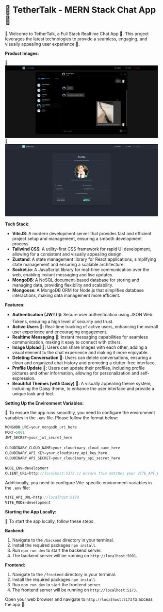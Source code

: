 # 🌟 TetherTalk - MERN Stack Chat App 🌟

👋 Welcome to TetherTalk, a Full Stack Realtime Chat App 📱. This project leverages the latest technologies to provide a seamless, engaging, and visually appealing user experience 🌈.

**Product Images:**

📸 ![TetherTalk Screenshot 1](frontend/public/project-images/tethertalk1.png)
📸 ![TetherTalk Screenshot 2](frontend/public/project-images/tethertalk2.png)

**Tech Stack:**

- **ViteJS**: A modern development server that provides fast and efficient project setup and management, ensuring a smooth development process.
- **Tailwind CSS**: A utility-first CSS framework for rapid UI development, allowing for a consistent and visually appealing design.
- **Zustand**: A state management library for React applications, simplifying state management and ensuring a scalable architecture.
- **Socket.io**: A JavaScript library for real-time communication over the web, enabling instant messaging and live updates.
- **MongoDB**: A NoSQL document-based database for storing and managing data, providing flexibility and scalability.
- **Mongoose**: A MongoDB ORM for Node.js that simplifies database interactions, making data management more efficient.

**Features:**

- **Authentication (JWT)** 🔒: Secure user authentication using JSON Web Tokens, ensuring a high level of security and trust.
- **Active Users** 👥: Real-time tracking of active users, enhancing the overall user experience and encouraging engagement.
- **Realtime Messaging** 📱: Instant messaging capabilities for seamless communication, making it easy to connect with others.
- **Image Upload** 📸: Users can share images with each other, adding a visual element to the chat experience and making it more enjoyable.
- **Deleting Conversation** 🚮: Users can delete conversations, ensuring a clean and organized chat history and promoting a clutter-free interface.
- **Profile Update** 📝: Users can update their profiles, including profile pictures and other information, allowing for personalization and self-expression.
- **Beautiful Themes (with Daisy)** 💐: A visually appealing theme system, including the Daisy theme, to enhance the user interface and provide a unique look and feel.

**Setting Up the Environment Variables:**

📝 To ensure the app runs smoothly, you need to configure the environment variables in the `.env` file. Please follow the format below:

```js
MONGODB_URI=your_mongodb_uri_here
PORT=5001
JWT_SECRET=your_jwt_secret_here

CLOUDINARY_CLOUD_NAME=your_cloudinary_cloud_name_here
CLOUDINARY_API_KEY=your_cloudinary_api_key_here
CLOUDINARY_API_SECRET=your_cloudinary_api_secret_here

NODE_ENV=development
CLIENT_URL=http://localhost:5173 // Ensure this matches your VITE_API_URL
```

Additionally, you need to configure Vite-specific environment variables in the `.env` file:

```js
VITE_API_URL=http://localhost:5173
VITE_MODE=development
```

**Starting the App Locally:**

🚀 To start the app locally, follow these steps:

**Backend:**

1. Navigate to the `/backend` directory in your terminal.
2. Install the required packages `npm install`.
3. Run `npm run dev` to start the backend server.
4. The backend server will be running on `http://localhost:5001`.

**Frontend:**

1. Navigate to the `/frontend` directory in your terminal.
2. Install the required packages `npm install`.
3. Run `npm run dev` to start the frontend server.
4. The frontend server will be running on `http://localhost:5173`.

Open your web browser and navigate to `http://localhost:5173` to access the app 📱.
